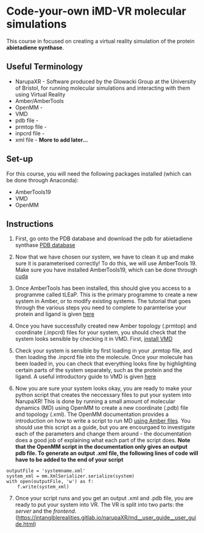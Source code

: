 # Code-your-own iMD-VR molecular simulations
This course in focused on creating a virtual reality simulation of the protein **abietadiene synthase**. 

## Useful Terminology 
* NarupaXR - Software produced by the Glowacki Group at the University of Bristol, for running molecular simulations and interacting with them using Virtual Reality
* Amber/AmberTools
* OpenMM -
* VMD
* pdb file - 
* prmtop file - 
* inpcrd file - 
* xml file - 
**More to add later...**

## Set-up
For this course, you will need the following packages installed (which can be done through Anaconda):
* AmberTools19
* VMD
* OpenMM 

## Instructions

1. First, go onto the PDB database and download the pdb for abietadiene synthase [PDB database](https://www.rcsb.org/structure/3s9v) 

2. Now that we have chosen our system, we have to clean it up and make sure it is parameterised correctly! To do this, we will use AmberTools 19. Make sure you have installed AmberTools19, which can be done through [cuda](http://ambermd.org/GetAmber.php)

3. Once AmberTools has been installed, this should give you access to a programme called tLEaP. This is the primary programme to create a new system in Amber, or to modify existing systems. The tutorial that goes through the various steps you need to complete to paramterise your protein and ligand is given [here](http://ambermd.org/tutorials/pengfei/index.htm)

4. Once you have successfully created new Amber topology (.prmtop) and coordinate (.inpcrd) files for your system, you should check that the system looks sensible by checking it in VMD. First, [install VMD](https://www.ks.uiuc.edu/Development/Download/download.cgi?PackageName=VMD)

5. Check your system is sensible by first loading in your .prmtop file, and then loading the .inpcrd file into the molecule. Once your molecule has been loaded in, you can check that everything looks fine by highlighting certain parts of the system separately, such as the protein and the ligand. A useful introductory guide to VMD is given [here](https://chryswoods.com/dynamics/visualisation/mouse.html)

6. Now you are sure your system looks okay, you are ready to make your python script that creates the neccessary files to put your system into NarupaXR! This is done by running a small amount of molecular dynamics (MD) using OpenMM to create a new coordinate (.pdb) file and topology (.xml). The OpenMM documentation provides a introduction on how to write a script to run MD [using Amber files](http://docs.openmm.org/latest/userguide/application.html#using-amber-files). 
You should use this script as a guide, but you are encourgaed to investigate each of the parameters and change them around - the documentation does a good job of explaining what each part of the script does. 
**Note that the OpenMM script in the documentation only gives an output pdb file. To generate an output .xml file, the following lines of code will have to be added to the end of your script**
```
outputFile = 'systemname.xml'
system_xml = mm.XmlSerializer.serialize(system)
with open(outputFile, 'w') as f:
    f.write(system_xml)
```

7. Once your script runs and you get an output .xml and .pdb file, you are ready to put your system into VR. The VR is split into two parts: the *server* and the *frontend*.   (https://intangiblerealities.gitlab.io/narupaXR/md__user_guide__user_guide.html)
